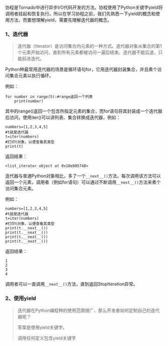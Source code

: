 协程是Tornado中进行异步I/O代码开发的方法。协程使用了Python关键字yield将调用者挂起和恢复执行。所以在学习协程之前，我们先熟悉一下yield的概念和使用方法，而要想理解yield，需要先理解迭代器的概念。

### 1、迭代器

> 迭代器（Iterator）是访问集合内元素的一种方式。迭代器对象从集合的第1个元素开始访问，直到所有元素都被访问一遍后结束。迭代器不能后退，只能前进迭代。

Python种最常用迭代器的场景是循环语句for，它用迭代器封装集合，并且煮个访问集合元素以执行循环。

例如：

```
for number in range(5):#range返回一个列表
    print(number)
```

其中的range\(\)返回一个包含所指定元素的集合，而for语句将其封装成一个迭代器后访问，使用iter\(\)可以讲列表、集合转换成迭代器，例如：

```
numbers=[1,2,3,4,5]
#t就是迭代器
t=iter(numbers)
#打印t对象，以便查看其类型
print(t)
```

返回结果：

```
<list_iterator object at 0x10e805748>
```

迭代器与普通Python对象相比，多了一个`__next__()`方法，每次调用该方法可以返回一个元素，调用者（例如for语句）可以通过不断调用`__next__()`方法来煮个访问集合元素。

例如：

```
numbers=[1,2,3,4,5]
#t就是迭代器
t=iter(numbers)
#打印t对象，以便查看其类型
print(t.__next__())
print(t.__next__())
print(t.__next__())
print(t.__next__())
```

返回结果：

```
1
2
3
4
```

调用者可以一直调用`__next__()`方法，直到返回StopIteration异常。

### 2、使用yield

> 迭代器在Python编程种的使用范围很广，那么开发者如何定制自己的迭代器呢？
>
> 答案是使用yield关键字。
>
> 调用任何定义包含yield关键字



